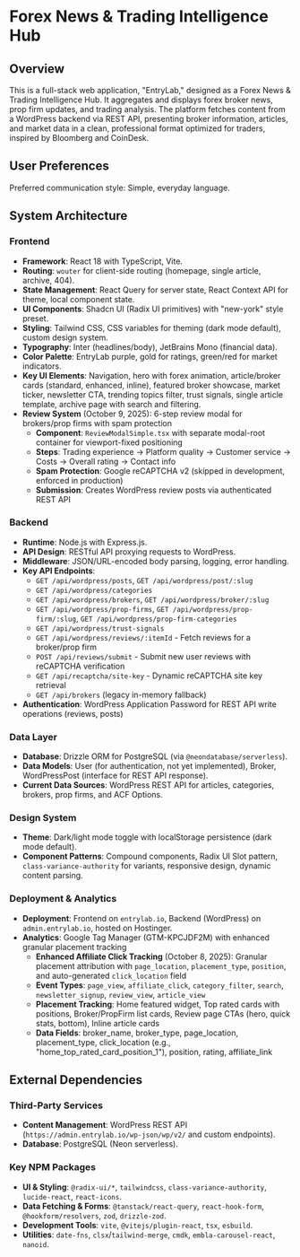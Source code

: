 # Forex News & Trading Intelligence Hub

## Overview
This is a full-stack web application, "EntryLab," designed as a Forex News & Trading Intelligence Hub. It aggregates and displays forex broker news, prop firm updates, and trading analysis. The platform fetches content from a WordPress backend via REST API, presenting broker information, articles, and market data in a clean, professional format optimized for traders, inspired by Bloomberg and CoinDesk.

## User Preferences
Preferred communication style: Simple, everyday language.

## System Architecture

### Frontend
- **Framework**: React 18 with TypeScript, Vite.
- **Routing**: `wouter` for client-side routing (homepage, single article, archive, 404).
- **State Management**: React Query for server state, React Context API for theme, local component state.
- **UI Components**: Shadcn UI (Radix UI primitives) with "new-york" style preset.
- **Styling**: Tailwind CSS, CSS variables for theming (dark mode default), custom design system.
- **Typography**: Inter (headlines/body), JetBrains Mono (financial data).
- **Color Palette**: EntryLab purple, gold for ratings, green/red for market indicators.
- **Key UI Elements**: Navigation, hero with forex animation, article/broker cards (standard, enhanced, inline), featured broker showcase, market ticker, newsletter CTA, trending topics filter, trust signals, single article template, archive page with search and filtering.
- **Review System** (October 9, 2025): 6-step review modal for brokers/prop firms with spam protection
  - **Component**: `ReviewModalSimple.tsx` with separate modal-root container for viewport-fixed positioning
  - **Steps**: Trading experience → Platform quality → Customer service → Costs → Overall rating → Contact info
  - **Spam Protection**: Google reCAPTCHA v2 (skipped in development, enforced in production)
  - **Submission**: Creates WordPress review posts via authenticated REST API

### Backend
- **Runtime**: Node.js with Express.js.
- **API Design**: RESTful API proxying requests to WordPress.
- **Middleware**: JSON/URL-encoded body parsing, logging, error handling.
- **Key API Endpoints**:
    - `GET /api/wordpress/posts`, `GET /api/wordpress/post/:slug`
    - `GET /api/wordpress/categories`
    - `GET /api/wordpress/brokers`, `GET /api/wordpress/broker/:slug`
    - `GET /api/wordpress/prop-firms`, `GET /api/wordpress/prop-firm/:slug`, `GET /api/wordpress/prop-firm-categories`
    - `GET /api/wordpress/trust-signals`
    - `GET /api/wordpress/reviews/:itemId` - Fetch reviews for a broker/prop firm
    - `POST /api/reviews/submit` - Submit new user reviews with reCAPTCHA verification
    - `GET /api/recaptcha/site-key` - Dynamic reCAPTCHA site key retrieval
    - `GET /api/brokers` (legacy in-memory fallback)
- **Authentication**: WordPress Application Password for REST API write operations (reviews, posts)

### Data Layer
- **Database**: Drizzle ORM for PostgreSQL (via `@neondatabase/serverless`).
- **Data Models**: User (for authentication, not yet implemented), Broker, WordPressPost (interface for REST API response).
- **Current Data Sources**: WordPress REST API for articles, categories, brokers, prop firms, and ACF Options.

### Design System
- **Theme**: Dark/light mode toggle with localStorage persistence (dark mode default).
- **Component Patterns**: Compound components, Radix UI Slot pattern, `class-variance-authority` for variants, responsive design, dynamic content parsing.

### Deployment & Analytics
- **Deployment**: Frontend on `entrylab.io`, Backend (WordPress) on `admin.entrylab.io`, hosted on Hostinger.
- **Analytics**: Google Tag Manager (GTM-KPCJDF2M) with enhanced granular placement tracking
  - **Enhanced Affiliate Click Tracking** (October 8, 2025): Granular placement attribution with `page_location`, `placement_type`, `position`, and auto-generated `click_location` field
  - **Event Types**: `page_view`, `affiliate_click`, `category_filter`, `search`, `newsletter_signup`, `review_view`, `article_view`
  - **Placement Tracking**: Home featured widget, Top rated cards with positions, Broker/PropFirm list cards, Review page CTAs (hero, quick stats, bottom), Inline article cards
  - **Data Fields**: broker_name, broker_type, page_location, placement_type, click_location (e.g., "home_top_rated_card_position_1"), position, rating, affiliate_link

## External Dependencies

### Third-Party Services
- **Content Management**: WordPress REST API (`https://admin.entrylab.io/wp-json/wp/v2/` and custom endpoints).
- **Database**: PostgreSQL (Neon serverless).

### Key NPM Packages
- **UI & Styling**: `@radix-ui/*`, `tailwindcss`, `class-variance-authority`, `lucide-react`, `react-icons`.
- **Data Fetching & Forms**: `@tanstack/react-query`, `react-hook-form`, `@hookform/resolvers`, `zod`, `drizzle-zod`.
- **Development Tools**: `vite`, `@vitejs/plugin-react`, `tsx`, `esbuild`.
- **Utilities**: `date-fns`, `clsx`/`tailwind-merge`, `cmdk`, `embla-carousel-react`, `nanoid`.